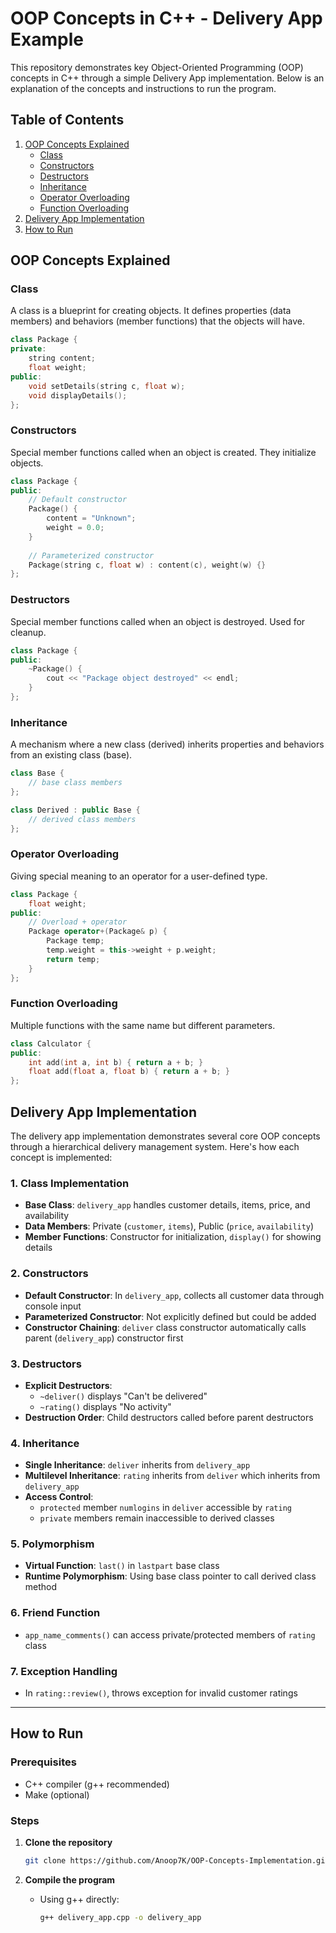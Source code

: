 # OOP Concepts in C++ - Delivery App Example

This repository demonstrates key Object-Oriented Programming (OOP) concepts in C++ through a simple Delivery App implementation. Below is an explanation of the concepts and instructions to run the program.

## Table of Contents
1. [OOP Concepts Explained](#oop-concepts-explained)
   - [Class](#class)
   - [Constructors](#constructors)
   - [Destructors](#destructors)
   - [Inheritance](#inheritance)
   - [Operator Overloading](#operator-overloading)
   - [Function Overloading](#function-overloading)
2. [Delivery App Implementation](#delivery-app-implementation)
3. [How to Run](#how-to-run)

## OOP Concepts Explained

### Class
A class is a blueprint for creating objects. It defines properties (data members) and behaviors (member functions) that the objects will have.

```cpp
class Package {
private:
    string content;
    float weight;
public:
    void setDetails(string c, float w);
    void displayDetails();
};
```

### Constructors
Special member functions called when an object is created. They initialize objects.

```cpp
class Package {
public:
    // Default constructor
    Package() {
        content = "Unknown";
        weight = 0.0;
    }
    
    // Parameterized constructor
    Package(string c, float w) : content(c), weight(w) {}
};
```

### Destructors
Special member functions called when an object is destroyed. Used for cleanup.

```cpp
class Package {
public:
    ~Package() {
        cout << "Package object destroyed" << endl;
    }
};
```

### Inheritance
A mechanism where a new class (derived) inherits properties and behaviors from an existing class (base).

```cpp
class Base {
    // base class members
};

class Derived : public Base {
    // derived class members
};
```

### Operator Overloading
Giving special meaning to an operator for a user-defined type.

```cpp
class Package {
    float weight;
public:
    // Overload + operator
    Package operator+(Package& p) {
        Package temp;
        temp.weight = this->weight + p.weight;
        return temp;
    }
};
```

### Function Overloading
Multiple functions with the same name but different parameters.

```cpp
class Calculator {
public:
    int add(int a, int b) { return a + b; }
    float add(float a, float b) { return a + b; }
};
```


## Delivery App Implementation

The delivery app implementation demonstrates several core OOP concepts through a hierarchical delivery management system. Here's how each concept is implemented:

### 1. Class Implementation
- **Base Class**: `delivery_app` handles customer details, items, price, and availability
- **Data Members**: Private (`customer`, `items`), Public (`price`, `availability`)
- **Member Functions**: Constructor for initialization, `display()` for showing details

### 2. Constructors
- **Default Constructor**: In `delivery_app`, collects all customer data through console input
- **Parameterized Constructor**: Not explicitly defined but could be added
- **Constructor Chaining**: `deliver` class constructor automatically calls parent (`delivery_app`) constructor first

### 3. Destructors
- **Explicit Destructors**: 
  - `~deliver()` displays "Can't be delivered"
  - `~rating()` displays "No activity"
- **Destruction Order**: Child destructors called before parent destructors

### 4. Inheritance
- **Single Inheritance**: `deliver` inherits from `delivery_app`
- **Multilevel Inheritance**: `rating` inherits from `deliver` which inherits from `delivery_app`
- **Access Control**: 
  - `protected` member `numlogins` in `deliver` accessible by `rating`
  - `private` members remain inaccessible to derived classes

### 5. Polymorphism
- **Virtual Function**: `last()` in `lastpart` base class
- **Runtime Polymorphism**: Using base class pointer to call derived class method

### 6. Friend Function
- `app_name_comments()` can access private/protected members of `rating` class

### 7. Exception Handling
- In `rating::review()`, throws exception for invalid customer ratings

---

## How to Run

### Prerequisites
- C++ compiler (g++ recommended)
- Make (optional)

### Steps

1. **Clone the repository**
   ```bash
   git clone https://github.com/Anoop7K/OOP-Concepts-Implementation.git
   ```

2. **Compile the program**
   - Using g++ directly:
     ```bash
     g++ delivery_app.cpp -o delivery_app
     ```